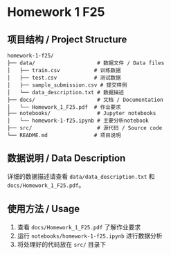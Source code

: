 # Homework 1 F25

## 项目结构 / Project Structure

```
homework-1-f25/
├── data/                    # 数据文件 / Data files
│   ├── train.csv           # 训练数据
│   ├── test.csv            # 测试数据
│   ├── sample_submission.csv # 提交样例
│   └── data_description.txt # 数据描述
├── docs/                    # 文档 / Documentation
│   └── Homework_1_F25.pdf  # 作业要求
├── notebooks/               # Jupyter notebooks
│   └── homework-1-f25.ipynb # 主要分析notebook
├── src/                     # 源代码 / Source code
└── README.md               # 项目说明
```

## 数据说明 / Data Description

详细的数据描述请查看 `data/data_description.txt` 和 `docs/Homework_1_F25.pdf`。

## 使用方法 / Usage

1. 查看 `docs/Homework_1_F25.pdf` 了解作业要求
2. 运行 `notebooks/homework-1-f25.ipynb` 进行数据分析
3. 将处理好的代码放在 `src/` 目录下